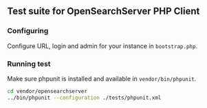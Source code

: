 ## Test suite for OpenSearchServer PHP Client

### Configuring 

Configure URL, login and admin for your instance in `bootstrap.php`.

### Running test

Make sure phpunit is installed and available in `vendor/bin/phpunit`.

```bash
cd vendor/opensearchserver
../bin/phpunit --configuration ./tests/phpunit.xml
```

